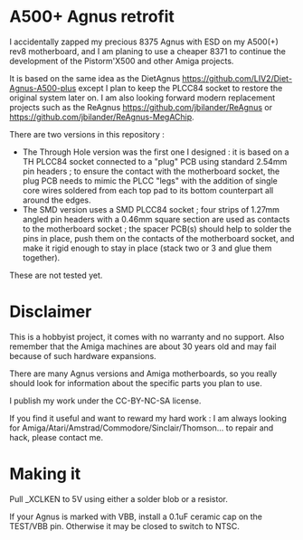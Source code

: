 # A500+ Agnus retrofit
I accidentally zapped my precious 8375 Agnus with ESD on my A500(+) rev8 motherboard, and I am planing to use a cheaper 8371 to continue the development of the Pistorm'X500 and other Amiga projects.

It is based on the same idea as the DietAgnus https://github.com/LIV2/Diet-Agnus-A500-plus except I plan to keep the PLCC84 socket to restore the original system later on. I am also looking forward modern replacement projects such as the ReAgnus https://github.com/jbilander/ReAgnus or https://github.com/jbilander/ReAgnus-MegAChip.

There are two versions in this repository :
- The Through Hole version was the first one I designed : it is based on a TH PLCC84 socket connected to a "plug" PCB using standard 2.54mm pin headers ; to ensure the contact with the motherboard socket, the plug PCB needs to mimic the PLCC "legs" with the addition of single core wires soldered from each top pad to its bottom counterpart all around the edges.
- The SMD version uses a SMD PLCC84 socket ; four strips of 1.27mm angled pin headers with a 0.46mm square section are used as contacts to the motherboard socket ; the spacer PCB(s) should help to solder the pins in place, push them on the contacts of the motherboard socket, and make it rigid enough to stay in place (stack two or 3 and glue them together).

These are not tested yet.

# Disclaimer
This is a hobbyist project, it comes with no warranty and no support. Also remember that the Amiga machines are about 30 years old and may fail because of such hardware expansions.

There are many Agnus versions and Amiga motherboards, so you really should look for information about the specific parts you plan to use.

I publish my work under the CC-BY-NC-SA license.

If you find it useful and want to reward my hard work : I am always looking for Amiga/Atari/Amstrad/Commodore/Sinclair/Thomson... to repair and hack, please contact me.

# Making it
Pull _XCLKEN to 5V using either a solder blob or a resistor.

If your Agnus is marked with VBB, install a 0.1uF ceramic cap on the TEST/VBB pin. Otherwise it may be closed to switch to NTSC.

